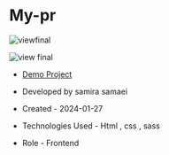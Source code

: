 # My-pr

![viewfinal]()

![view final]()

- [Demo Project](https://samirasamaei.github.io/My-pr/)

- Developed by samira samaei

- Created - 2024-01-27

- Technologies Used - Html , css , sass

- Role - Frontend
